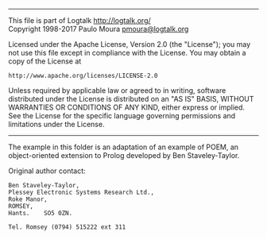 ________________________________________________________________________

This file is part of Logtalk <http://logtalk.org/>  
Copyright 1998-2017 Paulo Moura <pmoura@logtalk.org>

Licensed under the Apache License, Version 2.0 (the "License");
you may not use this file except in compliance with the License.
You may obtain a copy of the License at

    http://www.apache.org/licenses/LICENSE-2.0

Unless required by applicable law or agreed to in writing, software
distributed under the License is distributed on an "AS IS" BASIS,
WITHOUT WARRANTIES OR CONDITIONS OF ANY KIND, either express or implied.
See the License for the specific language governing permissions and
limitations under the License.
________________________________________________________________________


The example in this folder is an adaptation of an example of POEM, an 
object-oriented extension to Prolog developed by Ben Staveley-Taylor.

Original author contact:

	Ben Staveley-Taylor,
	Plessey Electronic Systems Research Ltd.,
	Roke Manor,
	ROMSEY,
	Hants.    SO5 0ZN.

	Tel. Romsey (0794) 515222 ext 311
